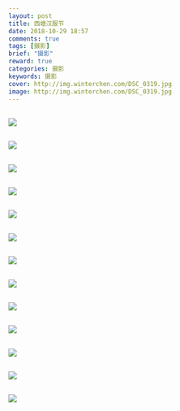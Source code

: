 ```yaml
---
layout: post
title: 西塘汉服节
date: 2018-10-29 18:57
comments: true
tags: [摄影]
brief: "摄影"
reward: true
categories: 摄影
keywords: 摄影
cover: http://img.winterchen.com/DSC_0319.jpg
image: http://img.winterchen.com/DSC_0319.jpg
---
```


![](http://img.winterchen.com/DSC_0319.jpg)
---

![](http://img.winterchen.com/DSC_0228.jpg)
---

![](http://img.winterchen.com/DSC_0243.jpg)
---

![](http://img.winterchen.com/DSC_0323.jpg)
---

![](http://img.winterchen.com/DSC_0376.jpg)
---



![](http://img.winterchen.com/DSC_0387.jpg)
---

![](http://img.winterchen.com/DSC_0394.jpg)
---

![](http://img.winterchen.com/DSC_0416.jpg)
---

![](http://img.winterchen.com/DSC_0421.JPG)
---
![](http://img.winterchen.com/DSC_0428.jpg)
---
![](http://img.winterchen.com/DSC_0267.jpg)
---
![](http://img.winterchen.com/DSC_0346.JPG)
---
![](http://img.winterchen.com/DSC_0469.JPG)
---

